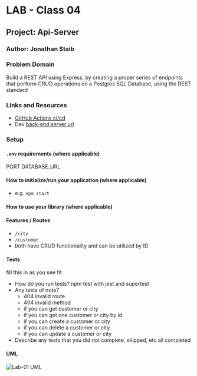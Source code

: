 # LAB - Class 04

## Project: Api-Server

### Author: Jonathan Staib

### Problem Domain  

Build a REST API using Express, by creating a proper series of endpoints that perform CRUD operations on a Postgres SQL Database, using the REST standard

### Links and Resources

- [GitHub Actions ci/cd](https://github.com/JonathanStaib/api-server/actions)
- Dev [back-end server url](https://api-server-ypqe.onrender.com)

### Setup

#### `.env` requirements (where applicable)

PORT
DATABASE_URL

#### How to initialize/run your application (where applicable)

- e.g. `npm start`

#### How to use your library (where applicable)

#### Features / Routes

- `/city`
- `/customer`
- both have CRUD functionality and can be utilized by ID

#### Tests

fill this in as you see fit
- How do you run tests?
  npm test with jest and supertest
- Any tests of note?
  - 404 invalid route
  - 404 invalid method
  - if you can get customer or city
  - if you can get one customer or city by id
  - if you can create a customer or city
  - if you can delete a customer or city
  - if you can update a customer or city
- Describe any tests that you did not complete, skipped, etc
  all completed

#### UML

![Lab-01 UML](assets/lab-01-uml.png)
